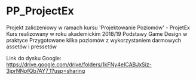 # PP_ProjectEx
Projekt zaliczeniowy w ramach kursu 'Projektowanie Poziomów' - ProjetEx  
Kurs realizowany w roku akademickim 2018/19
Podstawy Game Design w praktyce
Przygotowane kilka poziomów z wykorzystaniem darmowych assetów i pressetów

Link do dysku Google:
https://drive.google.com/drive/folders/1kFNy4eICABJxSiz-3jprNNpfQb7AY7_1?usp=sharing
